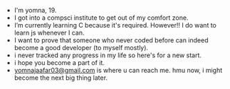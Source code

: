 - I'm yomna, 19.
- I got into a compsci institute to get out of my comfort zone.
- I’m currently learning C because it's required. However!! I do want to learn js whenever I can. 
- I want to prove that someone who never coded before can indeed become a good developer (to myself mostly).
- i never tracked any progress in my life so here's for a new start.
- i hope you become a part of it.
- yomnajaafar03@gmail.com is where u can reach me. hmu now, i might become the next big thing later.

<!---
ymnacodes/ymnacodes is a ✨ special ✨ repository because its `README.md` (this file) appears on your GitHub profile.
You can click the Preview link to take a look at your changes.
--->
